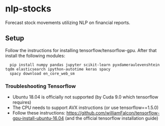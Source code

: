 # nlp-stocks
Forecast stock movements utilizing NLP on financial reports.

## Setup
Follow the instructions for installing tensorflow/tensorflow-gpu. After that install the following modules:
```
  pip install numpy pandas jupyter scikit-learn pyxdameraulevenshtein tqdm elasticsearch ipython-autotime keras spacy
  spacy download en_core_web_sm
```

### Troubleshooting Tensorflow
- Ubuntu 18.04 is officially not supported (by Cuda 9.0 which tensorflow requires)
- The CPU needs to support AVX instructions (or use tensorflow==1.5.0)
- Follow these instructions: https://github.com/williamFalcon/tensorflow-gpu-install-ubuntu-16.04 (and the official tensorflow installation guide)
